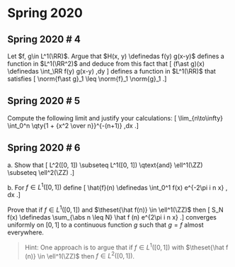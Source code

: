 # Spring 2020



## Spring 2020 # 4

Let $f, g\in L^1(\RR)$. 
Argue that $H(x, y) \definedas f(y) g(x-y)$ defines a function in $L^1(\RR^2)$ and deduce from this fact that
\[
(f\ast g)(x) \definedas \int_\RR f(y) g(x-y) \,dy
\]
defines a function in $L^1(\RR)$ that satisfies 
\[
\norm{f\ast g}_1 \leq \norm{f}_1 \norm{g}_1
.\]

## Spring 2020 # 5

Compute the following limit and justify your calculations:
\[
\lim_{n\to\infty} \int_0^n \qty{1 + {x^2 \over n}}^{-(n+1)} \,dx
.\]

## Spring 2020 # 6

a. Show that
  \[
  L^2([0, 1]) \subseteq L^1([0, 1]) \qtext{and} \ell^1(\ZZ) \subseteq \ell^2(\ZZ)
  .\]

b. For $f\in L^1([0, 1])$ define
  \[
  \hat{f}(n) \definedas \int_0^1 f(x) e^{-2\pi i n x} \, dx
  .\]

  Prove that if $f\in L^1([0, 1])$ and $\theset{\hat f(n)} \in \ell^1(\ZZ)$ then
  \[
  S_N f(x) \definedas \sum_{\abs n \leq N} \hat f (n) e^{2\pi i n x}
  .\]
  converges uniformly on $[0, 1]$ to a continuous function $g$ such that $g = f$ almost everywhere.

  > Hint: One approach is to argue that if $f\in L^1([0, 1])$ with $\theset{\hat f (n)} \in \ell^1(\ZZ)$ then $f\in L^2([0, 1])$.
